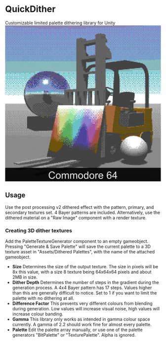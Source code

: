 # QuickDither
Customizable limited palette dithering library for Unity
![C64](https://raw.githubusercontent.com/Ooseykins/QuickDither/main/Examples/example_C64.png)

## Usage
Use the post processing v2 dithered effect with the pattern, primary, and secondary textures set. 4 Bayer patterns are included. Alternatively, use the dithered material on a "Raw Image" component with a render texture.

### Creating 3D dither textures
Add the PaletteTextureGenerator component to an empty gameobject. Pressing "Generate & Save Palette" will save the current palette to a 3D texture asset in "Assets/Dithered Palettes", with the name of the attached gameobject.
- **Size**
Determines the size of the output texture. The size in pixels will be 8x this value, with a size 8 texture being 64x64x64 pixels and about 2MB in size.
- **Dither Depth**
Determines the number of steps in the gradient during the generation process. A 4x4 Bayer pattern has 17 steps. Values higher than this are generally difficult to notice. Set to 1 if you want to limit the palette with no dithering at all.
- **Difference Factor**
This prevents very different colours from blending during generation. Low values will increase visual noise, high values will increase colour banding.
- **Gamma**
This library only works as intended in gamma colour space currently. A gamma of 2.2 should work fine for almost every palette.
- **Palette**
Edit the palette array manually, or use one of the palette generators "BitPalette" or "TexturePalette". Alpha is ignored.
